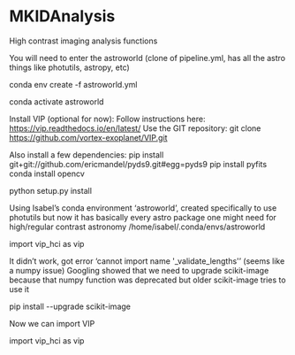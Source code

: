 # MKIDAnalysis
High contrast imaging analysis functions

You will need to enter the astroworld (clone of pipeline.yml, has all the astro things like photutils, astropy, etc)

conda env create -f astroworld.yml

conda activate astroworld



Install VIP (optional for now):
Follow instructions here:  https://vip.readthedocs.io/en/latest/
Use the GIT repository:  git clone https://github.com/vortex-exoplanet/VIP.git

Also install a few dependencies:
pip install git+git://github.com/ericmandel/pyds9.git#egg=pyds9
pip install pyfits
conda install opencv

python setup.py install

Using Isabel’s conda environment ‘astroworld’, created specifically to use photutils but now it has basically every astro package one might need for high/regular contrast astronomy
/home/isabel/.conda/envs/astroworld

import vip_hci as vip

It didn’t work, got error ‘cannot import name '_validate_lengths'’  (seems like a numpy issue)
Googling showed that we need to upgrade scikit-image because that numpy function was deprecated but older scikit-image tries to use it

pip install --upgrade scikit-image

Now we can import VIP

import vip_hci as vip

